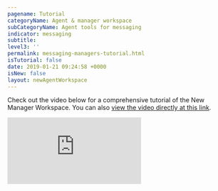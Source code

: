 ```yaml
---
pagename: Tutorial
categoryName: Agent & manager workspace
subCategoryName: Agent tools for messaging
indicator: messaging
subtitle: 
level3: ''
permalink: messaging-managers-tutorial.html
isTutorial: false
date: 2019-01-21 09:24:58 +0000
isNew: false
layout: newAgentWorkspace
---
```


Check out the video below for a comprehensive tutorial of the New Manager Workspace. You can also [view the video directly at this link](https://vimeo.com/358055055/d830be4007).

<iframe style="max-width: 750px;" src="https://player.vimeo.com/video/358055055" frameborder="0" webkitallowfullscreen mozallowfullscreen allowfullscreen></iframe>
